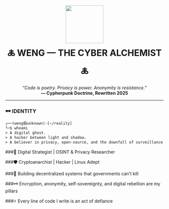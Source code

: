 <h1 align="center">
  <img src="https://i.ibb.co/8bZkCkC/hacker-eye.png" width="120" /><br>
  🜏 WENG — THE CYBER ALCHEMIST 🜏
</h1>

<p align="center">
  <em>“Code is poetry. Privacy is power. Anonymity is resistance.”</em><br>
  <strong>— Cypherpunk Doctrine, Rewritten 2025</strong>
</p>

---

### 🕶️ IDENTITY

```txt
┌──(weng㉿unknown)-[~/reality]
└─$ whoami
> A digital ghost.  
> A hacker between light and shadow.  
> A believer in privacy, open-source, and the downfall of surveillance capitalism.

```

###🧠 Digital Strategist | OSINT & Privacy Researcher

###🛡️ Cryptoanarchist | Hacker | Linux Adept 

###🧬 Building decentralized systems that governments can’t kill

###🗝️ Encryption, anonymity, self-sovereignty, and digital rebellion are my pillars

###⚡ Every line of code I write is an act of defiance